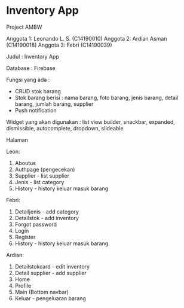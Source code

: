 # Inventory App
Project AMBW

Anggota 1: Leonando L. S. (C14190010)
Anggota 2: Ardian Asman (C14190018)
Anggota 3: Febri (C14190039)

Judul : Inventory App

Database : Firebase

Fungsi yang ada : 
- CRUD stok barang
- Stok barang berisi : nama barang, foto barang, jenis barang, detail barang, jumlah barang, supplier
- Push notification

Widget yang akan digunakan : list view builder, snackbar, expanded, dismissible, autocomplete, dropdown, slideable

Halaman

Leon:
1. Aboutus
2. Authpage (pengecekan)
3. Supplier - list supplier
4. Jenis - list category
5. History - history keluar masuk barang

Febri:
1. Detailjenis - add category
2. Detailstok - add inventory
3. Forgot password
4. Login
5. Register
6. History - history keluar masuk barang

Ardian:
1. Detailstokcard - edit inventory
2. Detail supplier - add supplier
3. Home
4. Profile
5. Main (Bottom navbar)
6. Keluar - pengeluaran barang
